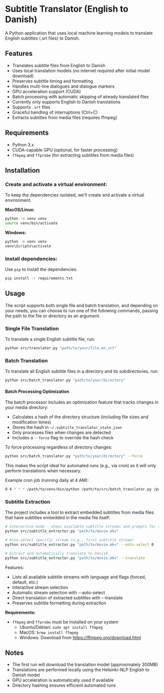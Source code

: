 # Subtitle Translator (English to Danish)

A Python application that uses local machine learning models to translate English subtitles (.srt files) to Danish.

## Features

- Translates subtitle files from English to Danish
- Uses local translation models (no internet required after initial model download)
- Preserves subtitle timing and formatting
- Handles multi-line dialogues and dialogue markers
- GPU acceleration support (CUDA)
- Batch processing with automatic skipping of already translated files
- Currently only supports English to Danish translations
- Supports `.srt` files
- Graceful handling of interruptions (Ctrl+C)
- Extracts subtitles from media files (requires ffmpeg)

## Requirements

- Python 3.x
- CUDA-capable GPU (optional, for faster processing)
- `ffmpeg` and `ffprobe` (for extracting subtitles from media files)

## Installation

### **Create and activate a virtual environment:**  
To keep the dependencies isolated, we'll create and activate a virtual environment.

**MacOS/Linux:**
```bash
python -m venv venv
source venv/bin/activate 
```

**Windows:**
```bash
python -m venv venv
venv\Scripts\activate
```

### **Install dependencies:**  
Use `pip` to install the dependencies.

```bash
pip install -r requirements.txt
```

## Usage
The script supports both single file and batch translation, and depending on your needs, you can choose to run one of the following commands, passing the path to the file or directory as an argument.

### Single File Translation
To translate a single English subtitle file, run:
```bash
python src/translator.py "path/to/your/file.en.srt"
```

### Batch Translation
To translate all English subtitle files in a directory and its subdirectories, run:
```bash
python src/batch_translator.py "path/to/your/directory"
```

#### Batch Processing Optimization
The batch processor includes an optimization feature that tracks changes in your media directory:

- Calculates a hash of the directory structure (including file sizes and modification times)
- Stores the hash in `~/.subtitle_translator_state.json`
- Only processes files when changes are detected
- Includes a `--force` flag to override the hash check

To force processing regardless of directory changes:
```bash
python src/batch_translator.py "path/to/your/directory" --force
```

This makes the script ideal for automated runs (e.g., via cron) as it will only perform translations when necessary.

Example cron job (running daily at 4 AM):
```bash
0 4 * * * /path/to/venv/bin/python /path/to/src/batch_translator.py /path/to/media/directory
```

### Subtitle Extraction
The project includes a tool to extract embedded subtitles from media files that have subtitles embedded in the media file itself:

```bash
# Interactive mode - shows available subtitle streams and prompts for selection
python src/subtitle_extractor.py "path/to/movie.mkv"

# Auto-select specific stream (e.g., first subtitle stream)
python src/subtitle_extractor.py "path/to/movie.mkv" --auto-select 0

# Extract and automatically translate to Danish
python src/subtitle_extractor.py "path/to/movie.mkv" --translate
```

Features:
- Lists all available subtitle streams with language and flags (forced, default, etc.)
- Interactive stream selection
- Automatic stream selection with --auto-select
- Direct translation of extracted subtitles with --translate
- Preserves subtitle formatting during extraction

**Requirements:**
- `ffmpeg` and `ffprobe` must be installed on your system
  - Ubuntu/Debian: `sudo apt install ffmpeg`
  - MacOS: `brew install ffmpeg`
  - Windows: Download from https://ffmpeg.org/download.html

## Notes

- The first run will download the translation model (approximately 300MB)
- Translations are performed locally using the Helsinki-NLP English to Danish model
- GPU acceleration is automatically used if available
- Directory hashing ensures efficient automated runs